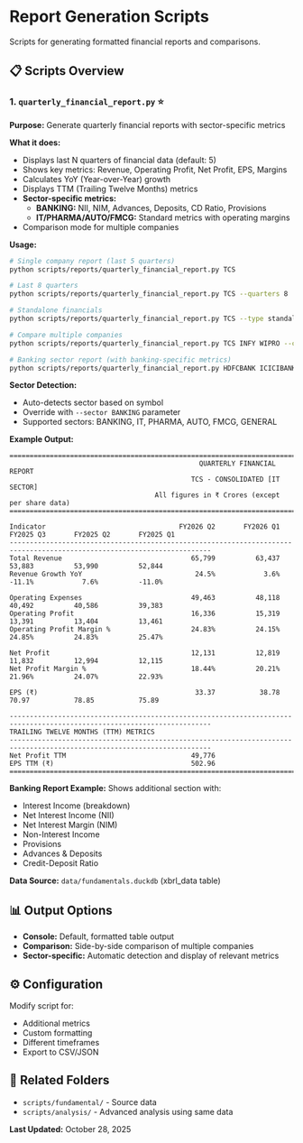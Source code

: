 # Report Generation Scripts

Scripts for generating formatted financial reports and comparisons.

## 📋 Scripts Overview

### 1. `quarterly_financial_report.py` ⭐
**Purpose:** Generate quarterly financial reports with sector-specific metrics

**What it does:**
- Displays last N quarters of financial data (default: 5)
- Shows key metrics: Revenue, Operating Profit, Net Profit, EPS, Margins
- Calculates YoY (Year-over-Year) growth
- Displays TTM (Trailing Twelve Months) metrics
- **Sector-specific metrics:**
  - **BANKING:** NII, NIM, Advances, Deposits, CD Ratio, Provisions
  - **IT/PHARMA/AUTO/FMCG:** Standard metrics with operating margins
- Comparison mode for multiple companies

**Usage:**
```bash
# Single company report (last 5 quarters)
python scripts/reports/quarterly_financial_report.py TCS

# Last 8 quarters
python scripts/reports/quarterly_financial_report.py TCS --quarters 8

# Standalone financials
python scripts/reports/quarterly_financial_report.py TCS --type standalone

# Compare multiple companies
python scripts/reports/quarterly_financial_report.py TCS INFY WIPRO --compare

# Banking sector report (with banking-specific metrics)
python scripts/reports/quarterly_financial_report.py HDFCBANK ICICIBANK --compare
```

**Sector Detection:**
- Auto-detects sector based on symbol
- Override with `--sector BANKING` parameter
- Supported sectors: BANKING, IT, PHARMA, AUTO, FMCG, GENERAL

**Example Output:**
```
========================================================================================================================
                                               QUARTERLY FINANCIAL REPORT
                                             TCS - CONSOLIDATED [IT SECTOR]
                                    All figures in ₹ Crores (except per share data)
========================================================================================================================

Indicator                                 FY2026 Q2       FY2026 Q1       FY2025 Q3       FY2025 Q2       FY2025 Q1
------------------------------------------------------------------------------------------------------------------------
Total Revenue                                65,799          63,437          53,883          53,990          52,844
Revenue Growth YoY                            24.5%            3.6%          -11.1%            7.6%          -11.0%

Operating Expenses                           49,463          48,118          40,492          40,586          39,383
Operating Profit                             16,336          15,319          13,391          13,404          13,461
Operating Profit Margin %                    24.83%          24.15%          24.85%          24.83%          25.47%

Net Profit                                   12,131          12,819          11,832          12,994          12,115
Net Profit Margin %                          18.44%          20.21%          21.96%          24.07%          22.93%

EPS (₹)                                       33.37           38.78           70.97           78.85           75.89

------------------------------------------------------------------------------------------------------------------------
TRAILING TWELVE MONTHS (TTM) METRICS
------------------------------------------------------------------------------------------------------------------------
Net Profit TTM                               49,776
EPS TTM (₹)                                  502.96
========================================================================================================================
```

**Banking Report Example:**
Shows additional section with:
- Interest Income (breakdown)
- Net Interest Income (NII)
- Net Interest Margin (NIM)
- Non-Interest Income
- Provisions
- Advances & Deposits
- Credit-Deposit Ratio

**Data Source:** `data/fundamentals.duckdb` (xbrl_data table)

## 📊 Output Options

- **Console:** Default, formatted table output
- **Comparison:** Side-by-side comparison of multiple companies
- **Sector-specific:** Automatic detection and display of relevant metrics

## ⚙️ Configuration

Modify script for:
- Additional metrics
- Custom formatting
- Different timeframes
- Export to CSV/JSON

## 🔗 Related Folders

- `scripts/fundamental/` - Source data
- `scripts/analysis/` - Advanced analysis using same data

**Last Updated:** October 28, 2025
